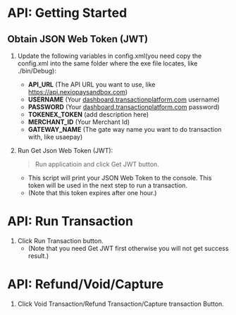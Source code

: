 # API: Getting Started

## Obtain JSON Web Token (JWT)
1. Update the following variables in config.xml(you need copy the config.xml into the same folder where the exe file locates, like ./bin/Debug):
	* **API_URL** (The API URL you want to use, like https://api.nexiopaysandbox.com)
    * **USERNAME** (Your [dashboard.transactionplatform.com](https://dashboard.transactionplatform.com) username)
    * **PASSWORD** (Your [dashboard.transactionplatform.com](https://dashboard.transactionplatform.com) password)
	* **TOKENEX_TOKEN** (add description here)
	* **MERCHANT_ID** (Your Merchant Id)
	* **GATEWAY_NAME** (The gate way name you want to do transaction with, like usaepay)

6. Run Get Json Web Token (JWT):

    > Run applicatioin and click Get JWT button. 

    * This script will print your JSON Web Token to the console. This token will be used in the next step to run a transaction.
    * (Note that this token expires after one hour.)

# API: Run Transaction
1. Click Run Transaction button.
	* (Note that you need Get JWT first otherwise you will not get success result.)
    
# API: Refund/Void/Capture
1. Click Void Transaction/Refund Transaction/Capture transaction Button. 
